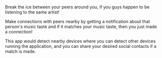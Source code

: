 Break the ice between your peers around you, if you guys happen to be listening to the same artist!

Make connections with peers nearby by getting a notification about that person's music taste and if it matches your music taste, then you just made a connection!

This app would detect nearby devices where you can detect other devices running the application, and you can share your desired social contacts if a match is made.